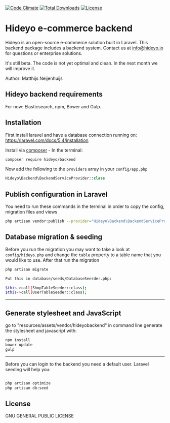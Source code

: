 [![Code Climate](https://codeclimate.com/github/hideyo/ecommerce-backend.png)](https://codeclimate.com/github/hideyo/ecommerce-backend)
<a href="https://packagist.org/packages/hideyo/ecommerce-backend"><img src="https://poser.pugx.org/hideyo/ecommerce-backend/d/total.svg" alt="Total Downloads"></a>
<a href="https://packagist.org/packages/hideyo/ecommerce-backend"><img src="https://poser.pugx.org/hideyo/ecommerce-backend/license.svg" alt="License"></a>
# Hideyo e-commerce backend
Hideyo is an open-source e-commerce solution built in Laravel. This backend package includes a backend system. Contact us at info@hideyo.io for questions or enterprise solutions. 

It's still beta. The code is not yet optimal and clean. In the next month we will improve it. 

Author: Matthijs Neijenhuijs


## Hideyo backend requirements

For now: Elasticsearch, npm, Bower and Gulp. 


## Installation

First install laravel and have a database connection running on: https://laravel.com/docs/5.4/installation

Install via [composer](https://getcomposer.org/) - In the terminal:
```bash
composer require hideyo/backend
```

Now add the following to the `providers` array in your `config/app.php`
```php
Hideyo\Backend\BackendServiceProvider::class
```

## Publish configuration in Laravel

You need to run these commands in the terminal in order to copy the config, migration files and views
```bash
php artisan vendor:publish --provider="Hideyo\Backend\BackendServiceProvider"
```

## Database migration & seeding
Before you run the migration you may want to take a look at `config/hideyo.php` and change the `table` property to a table name that you would like to use. After that run the migration 
```bash
php artisan migrate

Put this in database/seeds/DatabaseSeerder.php:

$this->call(ShopTableSeeder::class);
$this->call(UserTableSeeder::class);


```

----

## Generate stylesheet and JavaScript

go to "resources/assets/vendor/hideyobackend" in command line generate the stylesheet and javascript with:
```bash
npm install
bower update
gulp 
```

---


Before you can login to the backend you need a default user. Laravel seeding will help you: 
```bash

php artisan optimize
php artisan db:seed 
```

## License

GNU GENERAL PUBLIC LICENSE
